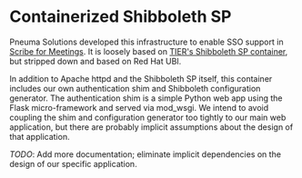 # Containerized Shibboleth SP

Pneuma Solutions developed this infrastructure to enable SSO support in [Scribe for Meetings](https://scribeformeetings.com/). It is loosely based on [TIER's Shibboleth SP container](https://github.internet2.edu/docker/shib-sp), but stripped down and based on Red Hat UBI.

In addition to Apache httpd and the Shibboleth SP itself, this container includes our own authentication shim and Shibboleth configuration generator. The authentication shim is a simple Python web app using the Flask micro-framework and served via mod_wsgi. We intend to avoid coupling the shim and configuration generator too tightly to our main web application, but there are probably implicit assumptions about the design of that application.

*TODO*: Add more documentation; eliminate implicit dependencies on the design of our specific application.
